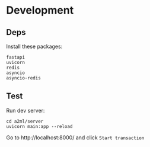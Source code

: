# Development

## Deps

Install these packages:
```
fastapi
uvicorn
redis
asyncio
asyncio-redis
```

## Test

Run dev server:
```
cd a2ml/server
uvicorn main:app --reload
```

Go to http://localhost:8000/ and click `Start transaction`
